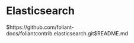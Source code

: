 # Elasticsearch

<include sethead="2" nohead="true">
    $https://github.com/foliant-docs/foliantcontrib.elasticsearch.git$README.md
</include>
